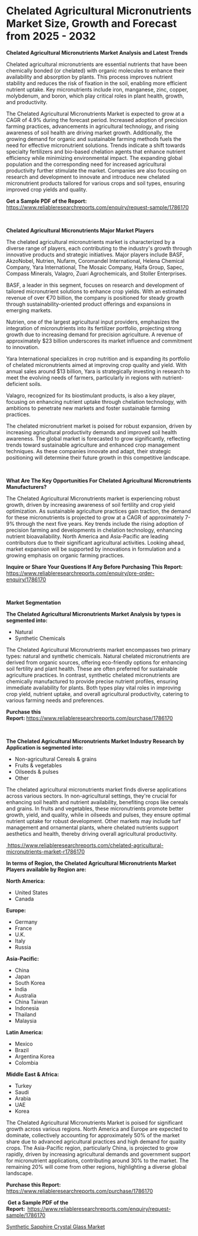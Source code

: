 <p><h1>Chelated Agricultural Micronutrients Market Size, Growth and Forecast from 2025 - 2032</h1></p><p><strong>Chelated Agricultural Micronutrients Market Analysis and Latest Trends</strong></p>
<p><p>Chelated agricultural micronutrients are essential nutrients that have been chemically bonded (or chelated) with organic molecules to enhance their availability and absorption by plants. This process improves nutrient stability and reduces the risk of fixation in the soil, enabling more efficient nutrient uptake. Key micronutrients include iron, manganese, zinc, copper, molybdenum, and boron, which play critical roles in plant health, growth, and productivity.</p><p>The Chelated Agricultural Micronutrients Market is expected to grow at a CAGR of 4.9% during the forecast period. Increased adoption of precision farming practices, advancements in agricultural technology, and rising awareness of soil health are driving market growth. Additionally, the growing demand for organic and sustainable farming methods fuels the need for effective micronutrient solutions. Trends indicate a shift towards specialty fertilizers and bio-based chelation agents that enhance nutrient efficiency while minimizing environmental impact. The expanding global population and the corresponding need for increased agricultural productivity further stimulate the market. Companies are also focusing on research and development to innovate and introduce new chelated micronutrient products tailored for various crops and soil types, ensuring improved crop yields and quality.</p></p>
<p><strong>Get a Sample PDF of the Report:&nbsp;</strong> <a href="https://www.reliableresearchreports.com/enquiry/request-sample/1786170?utm_campaign=2745&utm_medium=2&utm_source=Github&utm_content=ia&utm_term=25032025&utm_id=chelated-agricultural-micronutrients">https://www.reliableresearchreports.com/enquiry/request-sample/1786170</a></p>
<p>&nbsp;</p>
<p><strong>Chelated Agricultural Micronutrients Major Market Players</strong></p>
<p><p>The chelated agricultural micronutrients market is characterized by a diverse range of players, each contributing to the industry's growth through innovative products and strategic initiatives. Major players include BASF, AkzoNobel, Nutrien, Nufarm, Coromandel International, Helena Chemical Company, Yara International, The Mosaic Company, Haifa Group, Sapec, Compass Minerals, Valagro, Zuari Agrochemicals, and Stoller Enterprises.</p><p>BASF, a leader in this segment, focuses on research and development of tailored micronutrient solutions to enhance crop yields. With an estimated revenue of over €70 billion, the company is positioned for steady growth through sustainability-oriented product offerings and expansions in emerging markets.</p><p>Nutrien, one of the largest agricultural input providers, emphasizes the integration of micronutrients into its fertilizer portfolio, projecting strong growth due to increasing demand for precision agriculture. A revenue of approximately $23 billion underscores its market influence and commitment to innovation.</p><p>Yara International specializes in crop nutrition and is expanding its portfolio of chelated micronutrients aimed at improving crop quality and yield. With annual sales around $13 billion, Yara is strategically investing in research to meet the evolving needs of farmers, particularly in regions with nutrient-deficient soils.</p><p>Valagro, recognized for its biostimulant products, is also a key player, focusing on enhancing nutrient uptake through chelation technology, with ambitions to penetrate new markets and foster sustainable farming practices.</p><p>The chelated micronutrient market is poised for robust expansion, driven by increasing agricultural productivity demands and improved soil health awareness. The global market is forecasted to grow significantly, reflecting trends toward sustainable agriculture and enhanced crop management techniques. As these companies innovate and adapt, their strategic positioning will determine their future growth in this competitive landscape.</p></p>
<p>&nbsp;</p>
<p><strong>What Are The Key Opportunities For Chelated Agricultural Micronutrients Manufacturers?</strong></p>
<p><p>The Chelated Agricultural Micronutrients market is experiencing robust growth, driven by increasing awareness of soil fertility and crop yield optimization. As sustainable agriculture practices gain traction, the demand for these micronutrients is projected to grow at a CAGR of approximately 7-9% through the next five years. Key trends include the rising adoption of precision farming and developments in chelation technology, enhancing nutrient bioavailability. North America and Asia-Pacific are leading contributors due to their significant agricultural activities. Looking ahead, market expansion will be supported by innovations in formulation and a growing emphasis on organic farming practices.</p></p>
<p><strong>Inquire or Share Your Questions If Any Before Purchasing This Report:</strong> <a href="https://www.reliableresearchreports.com/enquiry/pre-order-enquiry/1786170?utm_campaign=2745&utm_medium=2&utm_source=Github&utm_content=ia&utm_term=25032025&utm_id=chelated-agricultural-micronutrients">https://www.reliableresearchreports.com/enquiry/pre-order-enquiry/1786170</a></p>
<p>&nbsp;</p>
<p><strong>Market Segmentation</strong></p>
<p><strong>The Chelated Agricultural Micronutrients Market Analysis by types is segmented into:</strong></p>
<p><ul><li>Natural</li><li>Synthetic Chemicals</li></ul></p>
<p><p>The Chelated Agricultural Micronutrients market encompasses two primary types: natural and synthetic chemicals. Natural chelated micronutrients are derived from organic sources, offering eco-friendly options for enhancing soil fertility and plant health. These are often preferred for sustainable agriculture practices. In contrast, synthetic chelated micronutrients are chemically manufactured to provide precise nutrient profiles, ensuring immediate availability for plants. Both types play vital roles in improving crop yield, nutrient uptake, and overall agricultural productivity, catering to various farming needs and preferences.</p></p>
<p><strong>Purchase this Report:&nbsp;</strong><a href="https://www.reliableresearchreports.com/purchase/1786170?utm_campaign=2745&utm_medium=2&utm_source=Github&utm_content=ia&utm_term=25032025&utm_id=chelated-agricultural-micronutrients">https://www.reliableresearchreports.com/purchase/1786170</a></p>
<p>&nbsp;</p>
<p><strong>The Chelated Agricultural Micronutrients Market Industry Research by Application is segmented into:</strong></p>
<p><ul><li>Non-agricultural Cereals & grains</li><li>Fruits & vegetables</li><li>Oilseeds & pulses</li><li>Other</li></ul></p>
<p><p>The chelated agricultural micronutrients market finds diverse applications across various sectors. In non-agricultural settings, they're crucial for enhancing soil health and nutrient availability, benefiting crops like cereals and grains. In fruits and vegetables, these micronutrients promote better growth, yield, and quality, while in oilseeds and pulses, they ensure optimal nutrient uptake for robust development. Other markets may include turf management and ornamental plants, where chelated nutrients support aesthetics and health, thereby driving overall agricultural productivity.</p></p>
<p><a href="https://www.reliableresearchreports.com/chelated-agricultural-micronutrients-market-r1786170?utm_campaign=2745&utm_medium=2&utm_source=Github&utm_content=ia&utm_term=25032025&utm_id=chelated-agricultural-micronutrients">&nbsp;https://www.reliableresearchreports.com/chelated-agricultural-micronutrients-market-r1786170</a></p>
<p><strong>In terms of Region, the Chelated Agricultural Micronutrients Market Players available by Region are:</strong></p>
<p>
    <p> <strong> North America: </strong>
        <ul>
            <li>United States</li>
            <li>Canada</li>
        </ul>
        </p> 
    <p> <strong> Europe: </strong>
        <ul>
            <li>Germany</li>
            <li>France</li>
            <li>U.K.</li>
            <li>Italy</li>
            <li>Russia</li>
        </ul>
        </p> 
    <p> <strong> Asia-Pacific: </strong>
        <ul>
            <li>China</li>
            <li>Japan</li>
            <li>South Korea</li>
            <li>India</li>
            <li>Australia</li>
            <li>China Taiwan</li>
            <li>Indonesia</li>
            <li>Thailand</li>
            <li>Malaysia</li>
        </ul>
        </p> 
    <p> <strong> Latin America: </strong>
        <ul>
            <li>Mexico</li>
            <li>Brazil</li>
            <li>Argentina Korea</li>
            <li>Colombia</li>
        </ul>
        </p> 
    <p> <strong> Middle East & Africa: </strong>
        <ul>
            <li>Turkey</li>
            <li>Saudi</li>
            <li>Arabia</li>
            <li>UAE</li>
            <li>Korea</li>
        </ul>
    </p>
    </p>
<p><p>The Chelated Agricultural Micronutrients Market is poised for significant growth across various regions. North America and Europe are expected to dominate, collectively accounting for approximately 50% of the market share due to advanced agricultural practices and high demand for quality crops. The Asia-Pacific region, particularly China, is projected to grow rapidly, driven by increasing agricultural demands and government support for micronutrient applications, contributing around 30% to the market. The remaining 20% will come from other regions, highlighting a diverse global landscape.</p></p>
<p><strong>Purchase this Report: </strong><a href="https://www.reliableresearchreports.com/purchase/1786170?utm_campaign=2745&utm_medium=2&utm_source=Github&utm_content=ia&utm_term=25032025&utm_id=chelated-agricultural-micronutrients">https://www.reliableresearchreports.com/purchase/1786170</a></p>
<p>&nbsp;<strong>Get a Sample PDF of the Report:&nbsp;&nbsp;</strong><a href="https://www.reliableresearchreports.com/enquiry/request-sample/1786170?utm_campaign=2745&utm_medium=2&utm_source=Github&utm_content=ia&utm_term=25032025&utm_id=chelated-agricultural-micronutrients">https://www.reliableresearchreports.com/enquiry/request-sample/1786170</a></p>
<p><strong></strong></p>
<p><p><a href="https://github.com/ezahdyre/Market-Research-Report-List-1/blob/main/synthetic-sapphire-crystal-glass-market.md?utm_campaign=2745&utm_medium=2&utm_source=Github&utm_content=ia&utm_term=25032025&utm_id=chelated-agricultural-micronutrients">Synthetic Sapphire Crystal Glass Market</a></p></p>